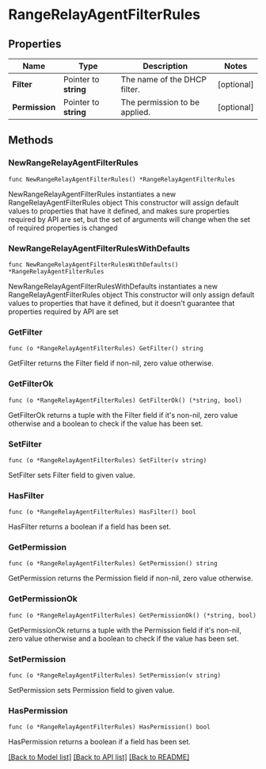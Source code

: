 # RangeRelayAgentFilterRules

## Properties

Name | Type | Description | Notes
------------ | ------------- | ------------- | -------------
**Filter** | Pointer to **string** | The name of the DHCP filter. | [optional] 
**Permission** | Pointer to **string** | The permission to be applied. | [optional] 

## Methods

### NewRangeRelayAgentFilterRules

`func NewRangeRelayAgentFilterRules() *RangeRelayAgentFilterRules`

NewRangeRelayAgentFilterRules instantiates a new RangeRelayAgentFilterRules object
This constructor will assign default values to properties that have it defined,
and makes sure properties required by API are set, but the set of arguments
will change when the set of required properties is changed

### NewRangeRelayAgentFilterRulesWithDefaults

`func NewRangeRelayAgentFilterRulesWithDefaults() *RangeRelayAgentFilterRules`

NewRangeRelayAgentFilterRulesWithDefaults instantiates a new RangeRelayAgentFilterRules object
This constructor will only assign default values to properties that have it defined,
but it doesn't guarantee that properties required by API are set

### GetFilter

`func (o *RangeRelayAgentFilterRules) GetFilter() string`

GetFilter returns the Filter field if non-nil, zero value otherwise.

### GetFilterOk

`func (o *RangeRelayAgentFilterRules) GetFilterOk() (*string, bool)`

GetFilterOk returns a tuple with the Filter field if it's non-nil, zero value otherwise
and a boolean to check if the value has been set.

### SetFilter

`func (o *RangeRelayAgentFilterRules) SetFilter(v string)`

SetFilter sets Filter field to given value.

### HasFilter

`func (o *RangeRelayAgentFilterRules) HasFilter() bool`

HasFilter returns a boolean if a field has been set.

### GetPermission

`func (o *RangeRelayAgentFilterRules) GetPermission() string`

GetPermission returns the Permission field if non-nil, zero value otherwise.

### GetPermissionOk

`func (o *RangeRelayAgentFilterRules) GetPermissionOk() (*string, bool)`

GetPermissionOk returns a tuple with the Permission field if it's non-nil, zero value otherwise
and a boolean to check if the value has been set.

### SetPermission

`func (o *RangeRelayAgentFilterRules) SetPermission(v string)`

SetPermission sets Permission field to given value.

### HasPermission

`func (o *RangeRelayAgentFilterRules) HasPermission() bool`

HasPermission returns a boolean if a field has been set.


[[Back to Model list]](../README.md#documentation-for-models) [[Back to API list]](../README.md#documentation-for-api-endpoints) [[Back to README]](../README.md)


